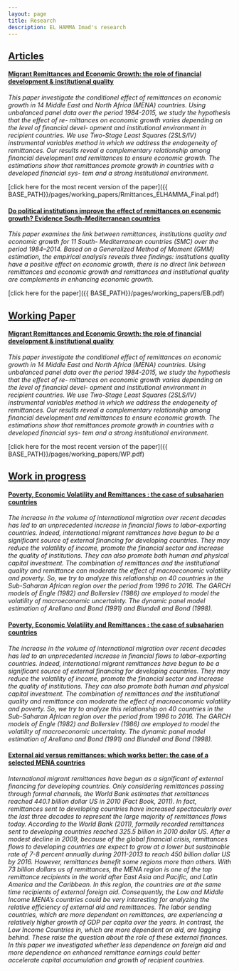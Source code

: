 ```yaml
---
layout: page
title: Research
description: EL HAMMA Imad's research
---
```



## <u>Articles</u>
#### <u>Migrant Remittances and Economic Growth: the role of financial development & institutional quality</u>
*This paper investigate the conditionel effect of remittances on economic growth in 14 Middle East and North Africa (MENA) countries. Using unbalanced panel data over the period 1984-2015, we study the hypothesis that the effect of re- mittances on economic growth varies depending on the level of financial devel- opment and institutional environment in recipient countries. We use Two-Stage Least Squares (2SLS/IV) instrumental variables method in which we address the endogeneity of remittances. Our results reveal a complementary relationship among financial development and remittances to ensure economic growth. The estimations show that remittances promote growth in countries with a developed financial sys- tem and a strong institutional environment.*

[click here for the most recent version of the paper]({{ BASE_PATH}}/pages/working_papers/Rmittances_ELHAMMA_Final.pdf)


#### <u>Do political institutions improve the effect of remittances on economic growth? Evidence South-Mediterranean countries</u>
*This paper examines the link between remittances, institutions quality and economic growth for 11 South- Mediterranean countries (SMC) over the period 1984–2014. Based on a Generalized Method of Moment (GMM) estimation, the empirical analysis reveals three findings: institutions quality have a positive effect on economic growth, there is no direct link between remittances and economic growth and remittances and institutional quality are complements in enhancing economic growth.*

[click here for the paper]({{ BASE_PATH}}/pages/working_papers/EB.pdf)

## <u>Working Paper</u>

#### <u>Migrant Remittances and Economic Growth: the role of financial development & institutional quality</u>
*This paper investigate the conditionel effect of remittances on economic growth in 14 Middle East and North Africa (MENA) countries. Using unbalanced panel data over the period 1984-2015, we study the hypothesis that the effect of re- mittances on economic growth varies depending on the level of financial devel- opment and institutional environment in recipient countries. We use Two-Stage Least Squares (2SLS/IV) instrumental variables method in which we address the endogeneity of remittances. Our results reveal a complementary relationship among financial development and remittances to ensure economic growth. The estimations show that remittances promote growth in countries with a developed financial sys- tem and a strong institutional environment.*

[click here for the most recent version of the paper]({{ BASE_PATH}}/pages/working_papers/WP.pdf)


## <u>Work in progress</u>
#### <u>Poverty, Economic Volatility and Remittances : the case of subsaharien countries</u>
*The increase in the volume of international migration over recent decades has led to an unprecedented increase in financial flows to labor-exporting countries. Indeed, international migrant remittances have begun to be a significant source of external financing for developing countries. They may reduce the volatility of income, promote the financial sector and increase the quality of institutions. They can also promote both human and physical capital investment. The combination of remittances and the institutional quality and remittance can moderate the effect of macroeconomic volatility and poverty. So, we try to analyze this relationship on 40 countries in the Sub-Saharan African region over the period from 1996 to 2016. The GARCH models of Engle (1982) and Bollerslev (1986) are employed to model the volatility of macroeconomic uncertainty. The dynamic panel model estimation of Arellano and Bond (1991) and Blundell and Bond (1998).*


#### <u>Poverty, Economic Volatility and Remittances : the case of subsaharien countries</u>
*The increase in the volume of international migration over recent decades has led to an unprecedented increase in financial flows to labor-exporting countries. Indeed, international migrant remittances have begun to be a significant source of external financing for developing countries. They may reduce the volatility of income, promote the financial sector and increase the quality of institutions. They can also promote both human and physical capital investment. The combination of remittances and the institutional quality and remittance can moderate the effect of macroeconomic volatility and poverty. So, we try to analyze this relationship on 40 countries in the Sub-Saharan African region over the period from 1996 to 2016. The GARCH models of Engle (1982) and Bollerslev (1986) are employed to model the volatility of macroeconomic uncertainty. The dynamic panel model estimation of Arellano and Bond (1991) and Blundell and Bond (1998).*


#### <u>External aid versus remittances: which works better: the case of a selected MENA countries</u>
*International migrant remittances have begun as a significant of external financing for developing countries. Only considering remittances passing through formal channels, the World Bank estimates that remittances reached 440.1 billion dollar US in 2010 (Fact Book, 2011). In fact, remittances sent to developing countries have increased spectacularly over the last three decades to represent the large majority of remittances flows today. According to the World Bank (2011), formally recorded remittances sent to developing countries reached 325.5 billion in 2010 dollar US. After a modest decline in 2009, because of the global financial crisis, remittances flows to developing countries are expect to grow at a lower but sustainable rate of 7-8 percent annually during 2011-2013 to reach 450 billion dollar US by 2016. However, remittances benefit some regions more than others. With 73 billion dollars us of remittances, the MENA region is one of the top remittance recipients in the world after East Asia and Pacific, and Latin America and the Caribbean. In this region, the countries are at the same time recipients of external foreign aid. Consequently, the Low and Middle Income MENA’s countries could be very interesting for analyzing the relative efficiency of external aid and remittances. The labor sending countries, which are more dependent on remittances, are experiencing a relatively higher growth of GDP per capita over the years. In contrast, the Low Income Countries in, which are more dependent on aid, are lagging behind. These raise the question about the role of these external finances. In this paper we investigated whether less dependence on foreign aid and more dependence on enhanced remittance earnings could better accelerate capital accumulation and growth of recipient countries.*




<!-- Note: this is how to write a comment in HTML. Everything in here won't show up on your webpage.-->

<!--
To increase the size of the title, use fewer # in front of the paper title.
To decrease the size of the title, use more #. 
To remove the italics, remove the * before and after the description
To remove the underline from the title, remove the <u> tags (<u> and </u>)
-->
